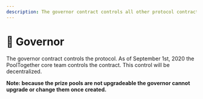 ```yaml
---
description: The governor contract controls all other protocol contracts.
---
```


# 👑 Governor

The governor contract controls the protocol. As of September 1st, 2020 the PoolTogether core  team controls the contract. This control will be decentralized. 

**Note: because the prize pools are not upgradeable the governor cannot upgrade or change them once created.**

